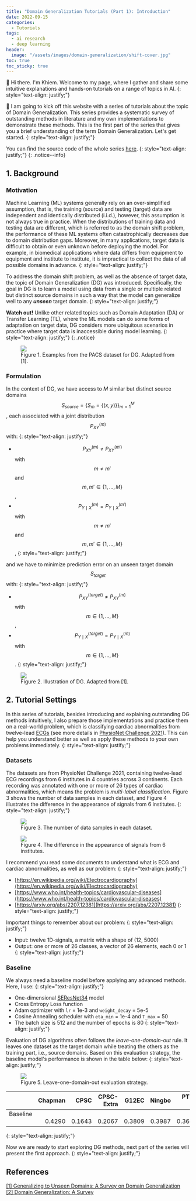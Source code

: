 ```yaml
---
title: "Domain Generalization Tutorials (Part 1): Introduction"
date: 2022-09-15
categories: 
  - Tutorials
tags: 
  - ai research
  - deep learning
header: 
  image: "/assets/images/domain-generalization/shift-cover.jpg"
toc: true
toc_sticky: true
---
```


👋 Hi there. I'm Khiem. Welcome to my page, where I gather and share some intuitive explanations and hands-on tutorials on a range of topics in AI. 
{: style="text-align: justify;"}

🚀 I am going to kick off this website with a series of tutorials about the topic of Domain Generalization. This series provides a systematic survey of outstanding methods in literature and my own implementations to demonstrate these methods. This is the first part of the series that gives you a brief understanding of the term Domain Generalization. Let's get started. 
{: style="text-align: justify;"}

You can find the source code of the whole series [here](https://github.com/lhkhiem28/DGECG). 
{: style="text-align: justify;"}
{: .notice--info}

## 1. Background

### Motivation
Machine Learning (ML) systems generally rely on an over-simplified assumption, that is, the training (source) and testing (target) data are independent and identically distributed (i.i.d.), however, this assumption is not always true in practice. When the distributions of training data and testing data are different, which is referred to as the domain shift problem, the performance of these ML systems often catastrophically decreases due to domain distribution gaps. Moreover, in many applications, target data is difficult to obtain or even unknown before deploying the model. For example, in biomedical applications where data differs from equipment to equipment and institute to institute, it is impractical to collect the data of all possible domains in advance. 
{: style="text-align: justify;"}

To address the domain shift problem, as well as the absence of target data, the topic of Domain Generalization (DG) was introduced. Specifically, the goal in DG is to learn a model using data from a single or multiple related but distinct source domains in such a way that the model can generalize well to any **_unseen_** target domain. 
{: style="text-align: justify;"}

**Watch out!** Unlike other related topics such as Domain Adaptation (DA) or Transfer Learning (TL), where the ML models can do some forms of adaptation on target data, DG considers more ubiquitous scenarios in practice where target data is inaccessible during model learning. 
{: style="text-align: justify;"}
{: .notice}

<figure class="align-center">
  <img src="{{ site.url }}{{ site.baseurl }}/assets/images/domain-generalization/DG-DA.jpg">
  <figcaption>Figure 1. Examples from the PACS dataset for DG. Adapted from [1]. </figcaption>
</figure>

### Formulation
In the context of DG, we have access to $M$ similar but distinct source domains $$S_{source}=\{S_m=\{(x, y)\}\}_{m=1}^M$$, each associated with a joint distribution $$P_{XY}^{(m)}$$ with: 
{: style="text-align: justify;"}
* $$P_{XY}^{(m)}\neq P_{XY}^{({m}')}$$ with $$m\neq {m}'$$ and $$m, {m}'\in \{1, ..., M\}$$, 
* $$P_{Y\mid X}^{(m)}= P_{Y\mid X}^{({m}')}$$ with $$m\neq {m}'$$ and $$m, {m}'\in \{1, ..., M\}$$, 
{: style="text-align: justify;"}

and we have to minimize prediction error on an unseen target domain $$S_{target}$$ with: 
{: style="text-align: justify;"}
* $$P_{XY}^{(target)}\neq P_{XY}^{(m)}$$ with $$m\in \{1, ..., M\}$$, 
* $$P_{Y\mid X}^{(target)}= P_{Y\mid X}^{(m)}$$ with $$m\in \{1, ..., M\}$$. 
{: style="text-align: justify;"}

<figure class="align-center">
  <img src="{{ site.url }}{{ site.baseurl }}/assets/images/domain-generalization/DG-formulation.jpg">
  <figcaption>Figure 2. Illustration of DG. Adapted from [1]. </figcaption>
</figure>

## 2. Tutorial Settings
In this series of tutorials, besides introducing and explaining outstanding DG methods intuitively, I also prepare those implementations and practice them on a real-world problem, which is classifying cardiac abnormalities from twelve-lead [ECGs](https://en.wikipedia.org/wiki/Electrocardiography) (see more details in [PhysioNet Challenge 2021](https://moody-challenge.physionet.org/2021/)). This can help you understand better as well as apply these methods to your own problems immediately. 
{: style="text-align: justify;"}

### Datasets
The datasets are from PhysioNet Challenge 2021, containing twelve-lead ECG recordings from 6 institutes in 4 countries across 3 continents. Each recording was annotated with one or more of 26 types of cardiac abnormalities, which means the problem is _multi-label classification_. Figure 3 shows the number of data samples in each dataset, and Figure 4 illustrates the difference in the appearance of signals from 6 institutes. 
{: style="text-align: justify;"}

<figure class="align-center">
  <img src="{{ site.url }}{{ site.baseurl }}/assets/images/domain-generalization/data-sources.jpg">
  <figcaption>Figure 3. The number of data samples in each dataset. </figcaption>
</figure>
<figure class="align-center">
  <img src="{{ site.url }}{{ site.baseurl }}/assets/images/domain-generalization/signal-appearance.jpg">
  <figcaption>Figure 4. The difference in the appearance of signals from 6 institutes. </figcaption>
</figure>

I recommend you read some documents to understand what is ECG and cardiac abnormalities, as well as our problem: 
{: style="text-align: justify;"}
* [https://en.wikipedia.org/wiki/Electrocardiography](https://en.wikipedia.org/wiki/Electrocardiography)
* [https://www.who.int/health-topics/cardiovascular-diseases](https://www.who.int/health-topics/cardiovascular-diseases)
* [https://arxiv.org/abs/2207.12381](https://arxiv.org/abs/2207.12381)
{: style="text-align: justify;"}

Important things to remember about our problem: 
{: style="text-align: justify;"}
* Input: twelve 1D-signals, a matrix with a shape of (12, 5000)
* Output: one or more of 26 classes, a vector of 26 elements, each 0 or 1
{: style="text-align: justify;"}

### Baseline
We always need a baseline model before applying any advanced methods. Here, I use: 
{: style="text-align: justify;"}
* One-dimensional [SEResNet34](https://arxiv.org/abs/1709.01507) model
* Cross Entropy Loss function
* Adam optimizer with `lr` = 1e-3 and `weight_decay` = 5e-5
* Cosine Annealing scheduler with `eta_min` = 1e-4 and `T_max` = 50
* The batch size is 512 and the number of epochs is 80
{: style="text-align: justify;"}

Evaluation of DG algorithms often follows the _leave-one-domain-out_ rule. It leaves one dataset as the target domain while treating the others as the training part, i.e., source domains. Based on this evaluation strategy, the baseline model's performance is shown in the table below: 
{: style="text-align: justify;"}

<figure class="align-center">
  <img src="{{ site.url }}{{ site.baseurl }}/assets/images/domain-generalization/leave-one-domain-out.jpg">
  <figcaption>Figure 5. Leave-one-domain-out evaluation strategy. </figcaption>
</figure>

|            |    Chapman |       CPSC | CPSC-Extra |      G12EC |     Ningbo |     PTB-XL |        Avg |
| :--------- | ---------: | ---------: | ---------: | ---------: | ---------: | ---------: | ---------: |
| Baseline &nbsp; &nbsp; | &nbsp; &nbsp; &nbsp; &nbsp; &nbsp; 0.4290 | &nbsp; &nbsp; &nbsp; &nbsp; &nbsp; 0.1643 | &nbsp; &nbsp; &nbsp; &nbsp; &nbsp; 0.2067 | &nbsp; &nbsp; &nbsp; &nbsp; &nbsp; 0.3809 | &nbsp; &nbsp; &nbsp; &nbsp; &nbsp; 0.3987 | &nbsp; &nbsp; &nbsp; &nbsp; &nbsp; 0.3626 | &nbsp; &nbsp; &nbsp; &nbsp; &nbsp; **0.3237** |
{: style="text-align: justify;"}

Now we are ready to start exploring DG methods, next part of the series will present the first approach. 
{: style="text-align: justify;"}

## References
[[1] Generalizing to Unseen Domains: A Survey on Domain Generalization](https://arxiv.org/abs/2103.03097)<br>
[[2] Domain Generalization: A Survey](https://arxiv.org/abs/2103.02503)<br>